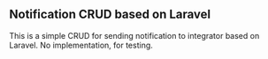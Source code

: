 ## Notification CRUD based on Laravel

This is a simple CRUD for sending notification to integrator based on Laravel. No implementation, for testing.
